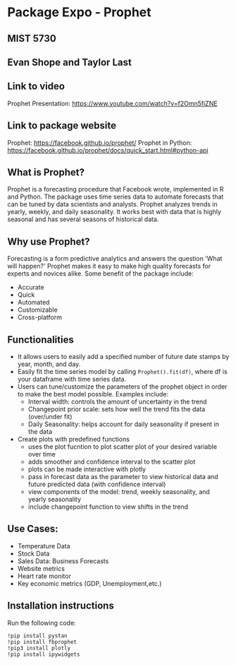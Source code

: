 # Package Expo - Prophet

## MIST 5730

## Evan Shope and Taylor Last




## Link to video
Prophet Presentation: https://www.youtube.com/watch?v=f2Omn5fiZNE

## Link to package website
Prophet: https://facebook.github.io/prophet/
Prophet in Python: https://facebook.github.io/prophet/docs/quick_start.html#python-api

## What is Prophet?
Prophet is a forecasting procedure that Facebook wrote, implemented in R and Python. The package uses time series data to automate forecasts that can be tuned by data scientists and analysts. Prophet analyzes trends in yearly, weekly, and daily seasonality. It works best with data that is highly seasonal and has several seasons of historical data.

## Why use Prophet?
Forecasting is a form predictive analytics and answers the question 'What will happen?' Prophet makes it easy to make high quality forecasts for experts and novices alike. Some benefit of the package include:

 - Accurate
 - Quick
 - Automated
 - Customizable
 - Cross-platform
 
## Functionalities
 
 - It allows users to easily add a specified number of future date stamps by year, month, and day.
 - Easily fit the time series model by calling `Prophet().fit(df)`, where df is your dataframe with time series data.
 - Users can tune/customize the parameters of the prophet object in order to make the best model possible. Examples include:
      - Interval width: controls the amount of uncertainty in the trend
      - Changepoint prior scale: sets how well the trend fits the data (over/under fit)
      - Daily Seasonality: helps account for daily seasonality if present in the data
 - Create plots with predefined functions
      - uses the plot fucntion to plot scatter plot of your desired variable over time
      - adds smoother and confidence interval to the scatter plot
      - plots can be made interactive with plotly
      - pass in forecast data as the parameter to view historical data and future predicted data (with confidence interval)
      - view components of the model: trend, weekly seasonality, and yearly seasonality
      - include changepoint function to view shifts in the trend

## Use Cases:

 - Temperature Data
 - Stock Data
 - Sales Data: Business Forecasts
 - Website metrics
 - Heart rate monitor
 - Key economic metrics (GDP, Unemployment,etc.)

## Installation instructions

Run the following code:

```
!pip install pystan
!pip install fbprophet
!pip3 install plotly
!pip install ipywidgets
```